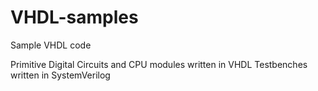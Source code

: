 # VHDL-samples
Sample VHDL code

Primitive Digital Circuits and CPU modules written in VHDL
Testbenches written in SystemVerilog
